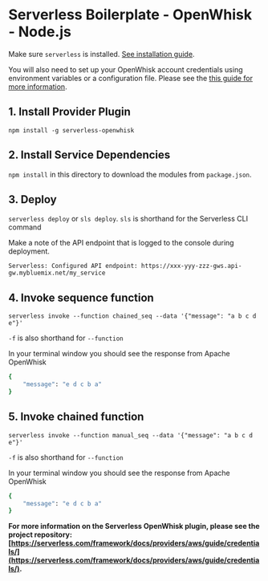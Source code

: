 <!--
title: OpenWhisk Serverless Chaining Functions example in NodeJS
description: This example demonstrates chaining functions in NodeJS.
layout: Doc
-->
# Serverless Boilerplate - OpenWhisk - Node.js

Make sure `serverless` is installed. [See installation guide](https://serverless.com/framework/docs/providers/openwhisk/guide/installation/).

You will also need to set up your OpenWhisk account credentials using environment variables or a configuration file. Please see the [this guide for more information](https://serverless.com/framework/docs/providers/aws/guide/credentials/).

## 1. Install Provider Plugin
`npm install -g serverless-openwhisk` 

## 2. Install Service Dependencies
`npm install` in this directory to download the modules from `package.json`.

## 3. Deploy
`serverless deploy` or `sls deploy`. `sls` is shorthand for the Serverless CLI command

Make a note of the API endpoint that is logged to the console during deployment.

```
Serverless: Configured API endpoint: https://xxx-yyy-zzz-gws.api-gw.mybluemix.net/my_service
```

## 4. Invoke sequence function
`serverless invoke --function chained_seq --data '{"message": "a b c d e"}'` 

`-f` is also shorthand for `--function`

In your terminal window you should see the response from Apache OpenWhisk

```bash
{
    "message": "e d c b a"
}
```

## 5. Invoke chained function
`serverless invoke --function manual_seq --data '{"message": "a b c d e"}'` 

`-f` is also shorthand for `--function`

In your terminal window you should see the response from Apache OpenWhisk

```bash
{
    "message": "e d c b a"
}
```

**For more information on the Serverless OpenWhisk plugin, please see the project repository: [https://serverless.com/framework/docs/providers/aws/guide/credentials/](https://serverless.com/framework/docs/providers/aws/guide/credentials/).**
